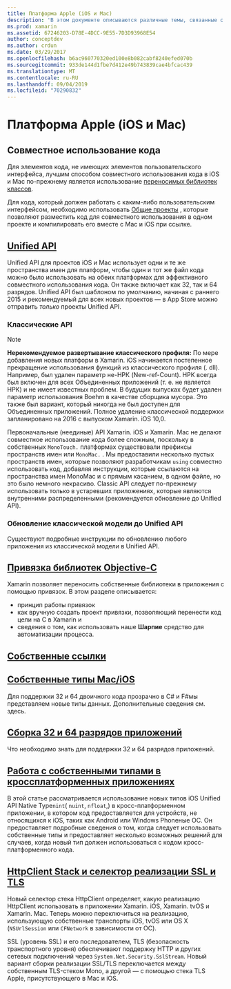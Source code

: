 ```yaml
---
title: Платформа Apple (iOS и Mac)
description: 'В этом документе описываются различные темы, связанные с разработкой Xamarin. iOS и Xamarin. Mac: совместное использование кода, Unified API, связанные библиотеки цели-C, собственные ссылки, собственные типы и многое другое.'
ms.prod: xamarin
ms.assetid: 67246203-D78E-4DCC-9E55-7D3D93968E54
author: conceptdev
ms.author: crdun
ms.date: 03/29/2017
ms.openlocfilehash: b6ac960770320ed100e8b082cabf8240efed070b
ms.sourcegitcommit: 933de144d1fbe7d412e49b743839cae4bfcac439
ms.translationtype: MT
ms.contentlocale: ru-RU
ms.lasthandoff: 09/04/2019
ms.locfileid: "70290832"
---
```

# <a name="apple-platform-ios-and-mac"></a>Платформа Apple (iOS и Mac)

## <a name="code-sharing"></a>Совместное использование кода

Для элементов кода, не имеющих элементов пользовательского интерфейса, лучшим способом совместного использования кода в iOS и Mac по-прежнему является использование [переносимых библиотек классов](~/cross-platform/app-fundamentals/pcl.md).

Для кода, который должен работать с каким-либо пользовательским интерфейсом, необходимо использовать [Общие проекты](~/cross-platform/app-fundamentals/shared-projects.md) , которые позволяют разместить код для совместного использования в одном проекте и компилировать его вместе с Mac и iOS при ссылке.

## <a name="unified-apiunifiedindexmd"></a>[Unified API](unified/index.md)

Unified API для проектов iOS и Mac использует одни и те же пространства имен для платформ, чтобы один и тот же файл кода можно было использовать на обеих платформах для эффективного совместного использования кода. Он также включает как 32, так и 64 разрядов. Unified API был шаблоном по умолчанию, начиная с раннего 2015 и рекомендуемый для всех новых проектов — в App Store можно отправить *только* проекты Unified API.

### <a name="classic-apis"></a>Классические API

> [!NOTE]
> **Нерекомендуемое развертывание классического профиля:** По мере добавления новых платформ в Xamarin. iOS начинается постепенное прекращение использования функций из классического профиля (. dll). Например, был удален параметр не-НРК (New-ref-Count). НРК всегда был включен для всех Объединенных приложений (т. е. не является НРК) и не имеет известных проблем. В будущих выпусках будет удален параметр использования Boehm в качестве сборщика мусора. Это также был вариант, который никогда не был доступен для Объединенных приложений. Полное удаление классической поддержки запланировано на 2016 с выпуском Xamarin. iOS 10,0.

Первоначальные (неединые) API Xamarin. iOS и Xamarin. Mac не делают совместное использование кода более сложным, поскольку в собственных `MonoTouch.` платформах существовали префиксы пространств имен или `MonoMac.` .  Мы предоставили несколько пустых пространств имен, которые позволяют разработчикам `using` совместно использовать код, добавляя инструкции, которые ссылаются на пространства имен MonoMac и с прямым касанием, в одном файле, но это было немного некрасиво. Classic API следует по-прежнему использовать только в устаревших приложениях, которые являются внутренними распределенными (рекомендуется обновление до Unified API).


### <a name="updating-from-classic-to-the-unified-api"></a>Обновление классической модели до Unified API

Существуют подробные инструкции по обновлению любого приложения из классической модели в Unified API.

## <a name="binding-objective-c-librariesbindingindexmd"></a>[Привязка библиотек Objective-C](binding/index.md)

Xamarin позволяет переносить собственные библиотеки в приложения с помощью привязок. В этом разделе описывается:

- принцип работы привязок
- как вручную создать проект привязки, позволяющий перенести код цели на C в Xamarin и
- сведения о том, как использовать наше **Шарпие** средство для автоматизации процесса.

## <a name="native-referencesnative-referencesmd"></a>[Собственные ссылки](native-references.md)

## <a name="macios-native-typesnativetypesmd"></a>[Собственные типы Mac/iOS](nativetypes.md)

Для поддержки 32 и 64 двоичного кода прозрачно в C# и F#мы представляем новые типы данных.   Дополнительные сведения см. здесь.

## <a name="building-32-and-64-bit-apps32-and-64indexmd"></a>[Сборка 32 и 64 разрядов приложений](32-and-64/index.md)

Что необходимо знать для поддержки 32 и 64 разрядов приложений.

## <a name="working-with-native-types-in-cross-platform-appsnative-types-cross-platformmd"></a>[Работа с собственными типами в кроссплатформенных приложениях](native-types-cross-platform.md)

В этой статье рассматривается использование новых типов iOS Unified API Native Type`nint`( `nuint`, `nfloat`,) в кросс-платформенном приложении, в котором код предоставляется для устройств, не относящихся к iOS, таких как Android или Windows Phoneные ОС.
Он предоставляет подробные сведения о том, когда следует использовать собственные типы и предоставляет несколько возможных решений для случаев, когда новый тип должен использоваться с кодом кросс-платформенного кода.

## <a name="httpclient-stack-and-ssltls-implementation-selectorhttp-stackmd"></a>[HttpClient Stack и селектор реализации SSL и TLS](http-stack.md)

Новый селектор стека HttpClient определяет, какую реализацию HttpClient использовать в приложении Xamarin. iOS, Xamarin. tvOS и Xamarin. Mac. Теперь можно переключиться на реализацию, использующую собственные транспорты iOS, tvOS или OS X (`NSUrlSession` или `CFNetwork` в зависимости от ОС).

SSL (уровень SSL) и его последователем, TLS (безопасность транспортного уровня) обеспечивают поддержку HTTP и других сетевых подключений через `System.Net.Security.SslStream`. Новый вариант сборки реализации SSL/TLS переключается между собственным TLS-стеком Mono, а другой — с помощью стека TLS Apple, присутствующего в Mac и iOS.
